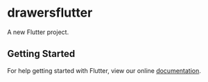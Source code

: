 # drawersflutter

A new Flutter project.

## Getting Started

For help getting started with Flutter, view our online
[documentation](https://flutter.io/).
